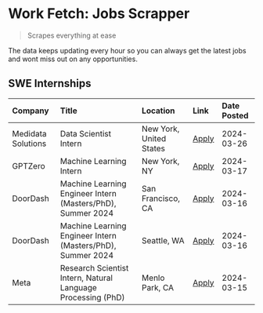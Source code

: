 # Work Fetch: Jobs Scrapper
> Scrapes everything at ease

The data keeps updating every hour so you can always get the latest jobs and wont miss out on any opportunities.

## SWE Internships
<!--START_SECTION:workfetch-->
| Company            | Title                                                        | Location                | Link                                                                                                                                                                                                                                                                     | Date Posted   |
|:-------------------|:-------------------------------------------------------------|:------------------------|:-------------------------------------------------------------------------------------------------------------------------------------------------------------------------------------------------------------------------------------------------------------------------|:--------------|
| Medidata Solutions | Data Scientist Intern                                        | New York, United States | [Apply](https://www.linkedin.com/jobs/view/data-scientist-intern-at-medidata-solutions-3810253704?position=8&pageNum=0&refId=5PR%2BVGNoFvOAO81CPVuHOg%3D%3D&trackingId=cvWpiJXH4qPKfYxHNqxXNQ%3D%3D&trk=public_jobs_jserp-result_search-card)                            | 2024-03-26    |
| GPTZero            | Machine Learning Intern                                      | New York, NY            | [Apply](https://www.linkedin.com/jobs/view/machine-learning-intern-at-gptzero-3860723963?position=7&pageNum=0&refId=5PR%2BVGNoFvOAO81CPVuHOg%3D%3D&trackingId=iWJob5hClBJVK5AkurMA7A%3D%3D&trk=public_jobs_jserp-result_search-card)                                     | 2024-03-17    |
| DoorDash           | Machine Learning Engineer Intern (Masters/PhD), Summer 2024  | San Francisco, CA       | [Apply](https://www.linkedin.com/jobs/view/machine-learning-engineer-intern-masters-phd-summer-2024-at-doordash-3736457737?position=2&pageNum=0&refId=5PR%2BVGNoFvOAO81CPVuHOg%3D%3D&trackingId=jJ0h%2BH6dlCRPTTEOpbdUEw%3D%3D&trk=public_jobs_jserp-result_search-card) | 2024-03-16    |
| DoorDash           | Machine Learning Engineer Intern (Masters/PhD), Summer 2024  | Seattle, WA             | [Apply](https://www.linkedin.com/jobs/view/machine-learning-engineer-intern-masters-phd-summer-2024-at-doordash-3736455966?position=3&pageNum=0&refId=5PR%2BVGNoFvOAO81CPVuHOg%3D%3D&trackingId=UIydeMcdH9SEftzZzdK%2FIg%3D%3D&trk=public_jobs_jserp-result_search-card) | 2024-03-16    |
| Meta               | Research Scientist Intern, Natural Language Processing (PhD) | Menlo Park, CA          | [Apply](https://www.linkedin.com/jobs/view/research-scientist-intern-natural-language-processing-phd-at-meta-3858718375?position=9&pageNum=0&refId=5PR%2BVGNoFvOAO81CPVuHOg%3D%3D&trackingId=PSxfc1NK1iUKNeE3YBq9XQ%3D%3D&trk=public_jobs_jserp-result_search-card)      | 2024-03-15    |
<!--END_SECTION:workfetch-->
